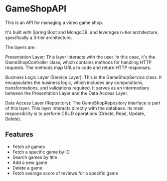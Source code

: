 # GameShopAPI
This is an API for managing a video game shop. 

It's built with Spring Boot and MongoDB, and leverages n-tier architecture, specifically a 3-tier architecture.

The layers are:

Presentation Layer: This layer interacts with the user. In this case, it's the GameShopController class, which contains methods for handling HTTP requests. The methods map URLs to code and return HTTP responses.

Business Logic Layer (Service Layer): This is the GameShopService class. It encapsulates the business logic, which includes any computations, transformations, and validations required. It serves as an intermediary between the Presentation Layer and the Data Access Layer.

Data Access Layer (Repository): The GameShopRepository interface is part of this layer. This layer interacts directly with the database. Its main responsibility is to perform CRUD operations (Create, Read, Update, Delete).

## Features

- Fetch all games
- Fetch a specific game by ID
- Search games by title
- Add a new game
- Delete a game
- Fetch average score of reviews for a specific game